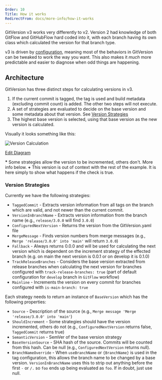 ```yaml
---
Order: 10
Title: How it works
RedirectFrom: docs/more-info/how-it-works
---
```


GitVersion v3 works very differently to v2. Version 2 had knowledge of both
GitFlow and GitHubFlow hard coded into it, with each branch having its own
class which calculated the version for that branch type.

v3 is driven by [configuration](/docs/reference/configuration), meaning most of the
behaviors in GitVersion can be tweaked to work the way you want. This also makes
it _much_ more predictable and easier to diagnose when odd things are happening.

## Architecture

GitVersion has three distinct steps for calculating versions in v3.

1. If the current commit is tagged, the tag is used and build metadata
    (excluding commit count) is added. The other two steps will not execute.
2. A set of strategies are evaluated to decide on the base version and some
    metadata about that version. See [Version Strategies](#version-strategies)
3. The highest base version is selected, using that base version as the new
    version is calculated.

Visually it looks something like this:

![Version Calculation](https://www.plantuml.com/plantuml/png/fLCxJyCm4DxzAsuib4P914i69De1CS38Vd6kYIN7ZcodK8aVp-KX6Y2fKCbY9NV-7lVb2WoOeoVOMRDNfH0lz1vUoNbbpGwrR3K6ws1p3rlk-bN8u972f2AC3GHEbLN8m1D1Jjg-mPuXAZvx9kL1ZW1KY5dOZczMI0Pf54VnHtf7jpaAWJg0sW-uXw4PK3Eb1sMaevfCW6i1_0m6po1l7HfPJUxvu5XYUOHLWq5MLptCudmMK9--u5glJ0dIEaVo1Dw3JgVM6Km4cM9mzyrQXHuQHnj7chhl0JcnIrHjno1wiWtgfi8eWVK_7OQAmBHrJWvORFVM2PmrE7AcWZGh-Lj0FvptVvLiUPnCdG_XhNhOov9wQ1fzv7nw5S5EwSvw6CDQNfnMwUAP0XQyQpj70nkx3Nn3p5NFY9IshbNWepKi8ublWFiSPkC0ee8El75Dv5aOxqZQBScbWpWn0Pe2wb6aM1p4Eea_0G00)

[Edit Diagram](https://www.plantuml.com/plantuml/uml/fLCxJyCm4DxzAsuib4P914i69De1CS38Vd6kYIN7ZcodK8aVp-KX6Y2fKCbY9NV-7lVb2WoOeoVOMRDNfH0lz1vUoNbbpGwrR3K6ws1p3rlk-bN8u972f2AC3GHEbLN8m1D1Jjg-mPuXAZvx9kL1ZW1KY5dOZczMI0Pf54VnHtf7jpaAWJg0sW-uXw4PK3Eb1sMaevfCW6i1_0m6po1l7HfPJUxvu5XYUOHLWq5MLptCudmMK9--u5glJ0dIEaVo1Dw3JgVM6Km4cM9mzyrQXHuQHnj7chhl0JcnIrHjno1wiWtgfi8eWVK_7OQAmBHrJWvORFVM2PmrE7AcWZGh-Lj0FvptVvLiUPnCdG_XhNhOov9wQ1fzv7nw5S5EwSvw6CDQNfnMwUAP0XQyQpj70nkx3Nn3p5NFY9IshbNWepKi8ublWFiSPkC0ee8El75Dv5aOxqZQBScbWpWn0Pe2wb6aM1p4Eea_0G00)

**\*** Some strategies allow the version to be incremented, others don't. More
info below.
**+** This version is out of context with the rest of the example. It is here
simply to show what happens if the check is true.

### Version Strategies

Currently we have the following strategies:

* `TaggedCommit` - Extracts version information from all tags on the branch which are valid,
    and not newer than the current commit.
* `VersionInBranchName` - Extracts version information from the
    branch name (e.g., `release/3.0.0` will find `3.0.0`)
* `ConfiguredNextVersion` - Returns the version from the
    GitVersion.yaml file
* `MergeMessage` - Finds version numbers from merge messages
    (e.g., `Merge 'release/3.0.0' into 'main'` will return `3.0.0`)
* `Fallback` - Always returns 0.0.0 and will be used for
    calculating the next version which is dependent on the increment strategy of
 the effected branch (e.g. on main the next version is 0.0.1 or on develop it is 0.1.0)
* `TrackReleaseBranches` - Considers the base version extracted from release branches when
calculating the next version for branches configured with `track-release-branches: true`
(part of default configuration for `develop` branch in `GitFlow` workflow)
* `Mainline` - Increments the version on every commit for branches configured with `is-main-branch: true`

Each strategy needs to return an instance of `BaseVersion` which has the
following properties:

* `Source` - Description of the source (e.g., `Merge message 'Merge 'release/3.0.0' into 'main'`)
* `ShouldIncrement` - Some strategies should have the version incremented,
    others do not (e.g., `ConfiguredNextVersion` returns false,
    `TaggedCommit` returns true)
* `SemanticVersion` - SemVer of the base version strategy
* `BaseVersionSource` - SHA hash of the source. Commits will be counted from
    this hash. Can be null (e.g., `ConfiguredNextVersion` returns
    null).
* `BranchNameOverride` - When `useBranchName` or `{BranchName}` is used in the
    tag configuration, this allows the branch name to be changed by a base version.
    `VersionInBranchName` uses this to strip out anything before the
    first `-` or `/.` so `foo` ends up being evaluated as `foo`. If in doubt, just
    use null.
